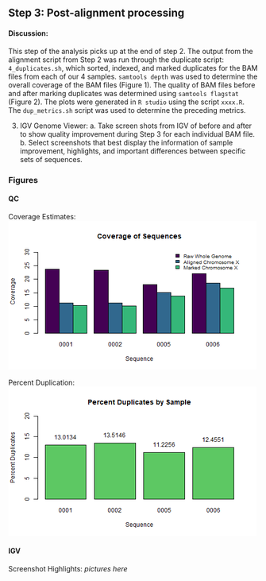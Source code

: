 ## Step 3: Post-alignment processing

#### Discussion:
This step of the analysis picks up at the end of step 2. The output from the alignment script from Step 2 was run through the duplicate script: `4_duplicates.sh`, which sorted, indexed, and marked duplicates for the BAM files from each of our 4 samples. `samtools depth` was used to determine the overall coverage of the BAM files (Figure 1). The quality of BAM files before and after marking duplicates was determined using `samtools flagstat` (Figure 2). The plots were generated in `R studio` using the script `xxxx.R`. The `dup_metrics.sh` script was used to determine the preceding metrics. 

3. IGV Genome Viewer:
a. Take screen shots from IGV of before and after to show quality improvement during Step 3 for each individual BAM file. b. Select screenshots that best display the information of sample improvement, highlights, and important differences between specific sets of sequences.


### Figures

#### QC

Coverage Estimates:
<img src="analysis/0_figures/3_coverage.png"  alt="Coverage of Sequences">

Percent Duplication:
<img src="analysis/0_figures/percent_duplicates.png"  alt="Percent Duplication of Sequences">


#### IGV

Screenshot Highlights:
_pictures here_
